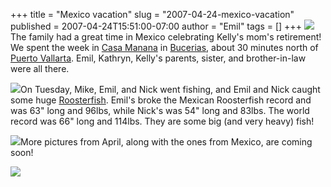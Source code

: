 +++
title = "Mexico vacation"
slug = "2007-04-24-mexico-vacation"
published = 2007-04-24T15:51:00-07:00
author = "Emil"
tags = []
+++
[![](../images/thumbnails/2007-04-24-mexico-vacation-IMG_2335.JPG)](../images/2007-04-24-mexico-vacation-IMG_2335.JPG)  
The family had a great time in Mexico celebrating Kelly's mom's
retirement! We spent the week in [Casa
Manana](http://www.beachfrontmexico.com/) in
[Bucerias](http://www.buceriasmexico.com/), about 30 minutes north of
[Puerto Vallarta](http://www.puertovallarta.net/). Emil, Kathryn,
Kelly's parents, sister, and brother-in-law were all there.  
  
[![](../images/thumbnails/2007-04-24-mexico-vacation-IMG_2340.JPG)](../images/2007-04-24-mexico-vacation-IMG_2340.JPG)On
Tuesday, Mike, Emil, and Nick went fishing, and Emil and Nick caught
some huge
[Roosterfish](http://www.anglingdirectholidays.com/pages/rooster_fish.html).
Emil's broke the Mexican Roosterfish record and was 63" long and 96lbs,
while Nick's was 54" long and 83lbs. The world record was 66" long and
114lbs. They are some big (and very heavy) fish!  
  
[![](../images/thumbnails/2007-04-24-mexico-vacation-IMG_1708.JPG)](../images/2007-04-24-mexico-vacation-IMG_1708.JPG)More
pictures from April, along with the ones from Mexico, are coming soon!  
  

[![](../images/thumbnails/2007-04-24-mexico-vacation-IMG_1723.JPG)](../images/2007-04-24-mexico-vacation-IMG_1723.JPG)
